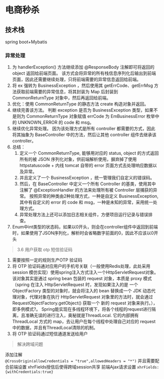 
# 电商秒杀
## 技术栈
spring boot+Mybatis

### 异常处理
1. 为 handlerException() 方法继续添加 @ResponseBody 注解即可将返回的 object 返回给前端页面。
            该方式会将异常的所有栈信息序列化后输出到前端页面，因此还需要继续处理，只将前端需要的异常信息返回给前端。
2. 将 ex 强转为 BusinessException ，然后使用其 getErrCode、getErrMsg 方法获取前端需要的异常信息，将其封装为 Map 后封装到 CommonReturnType 对象中，然后再返回给前端。
3. 优化：使用 CommonReturnType 的静态方法 create 构造对象并返回。
4. 继续完善该方法。
   判断 exception 是否为 BusinessException 类型，如果不是则为 CommonReturnType 对象赋值 errCode 为 EmBusinessError 枚举中的 UNKNOWN_ERROR 的 code 和 msg。
5. 继续优化异常处理。
      因为该处理方式是所有 controller 都需要的方式，因此将其抽象为 BaseController 中的方法，然后让其他 controller 组件去继承该 controller。
6. 总结：
   1. 定义一个 CommonReturnType, 能够用对应的 status, object 的方式返回所有的被 JSON 序列化对象，供前端解析使用，摒弃掉了使用 httpstatuscode + 内线 tomcat 自带的 error 页面方式去处理响应数据以及异常。
   2. 并且定义了一个 BusinessException ，统一管理我们自定义的错误码。
   3. 然后，在 BaseController 中定义一个所有 Controller 的基类，使用其中注解了 @ExceptionHandler 的方法来处理所有被 Controller 层捕获的异常。
      按照异常的种类由2种处理方式，一种是自定义 BusinessException, 其中有自定义的 error 的 code 和 msg，一种是未知的异常，采用统一处理方式。
   4. 异常处理方法上还可以添加日志相关组件，方便项目运行记录与错误排查。
7. Enum中int类型的状态码，如果以0开头，则会在controller组件中返回到前端时，如果使用了JSON序列化，解析时会省略数字前面的0，因此不应该以0开头

> 3.6 用户获取 otp 短信验证码
1. 需要按照一定的规则生产OTP 验证码
2. 将 OTP 验证码通对应用户的手机号关联（一般使用Redis处理，此处采用 session 模仿实现）使用spring注入方式注入一个HttpServletRequest对象。该对象其实是通过 spring bean 包装的 request 对象，本质是 proxy 模式（spring 在注入 HttpServletRequest 时，发现如果注入的是 一个 ObjectFactory 类型的对象时，就会将注入的 bean 替换成一个 JDK 动态代理对象，代理对象在执行 HttpServletRequest 对象里的方法时，就会通过 RequestObjectFactory.getObject() 获取一个 新的 request 对象来执行。），即多例模式?。
Spring能实现在多线程环境下，将各个线程的request进行隔离，且准确无误的进行注入，奥秘就是ThreadLocal. 它的内部拥有 ThreadLocal 方式的 map，去让用户在每个线程中处理自己对应的 request 中的数据，并且有ThreadLocal清除的机制。
3. 将 OTP 验证码通过短信通道发送给用户
> 解决跨域问题

添加注解  
`@CrossOrigin(allowCredentials = "true",allowedHeaders = "*")` 
并且需要配合前端设置 xhrFields授信后使得跨域session共享
前端Ajax请求设置   `xhrFields:{withCredentials:true}`